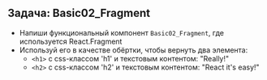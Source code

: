 ## Задача: Basic02_Fragment
- Напиши функциональный компонент `Basic02_Fragment`, где используется React.Fragment
- Используй его в качестве обёртки, чтобы вернуть два элемента: 
  - `<h1>` с css-классом 'h1' и текстовым контентом: "Really!" 
  - `<h2>` с css-классом 'h2' и текстовым контентом: "React it's easy!" 
